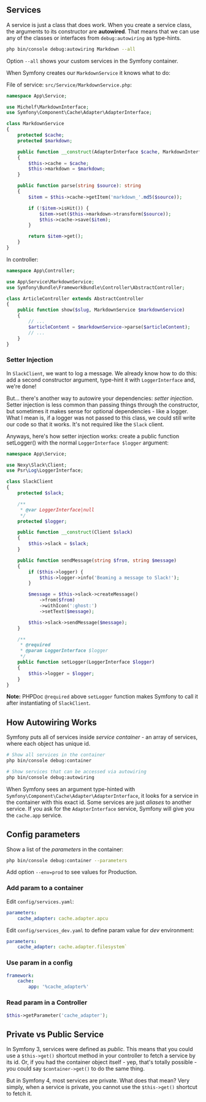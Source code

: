 ## Services

A service is just a class that does work. When you create a service class, the arguments to its constructor are **autowired**. 
That means that we can use any of the classes or interfaces from `debug:autowiring` as type-hints. 

```bash
php bin/console debug:autowiring Markdown --all
```

Option `--all` shows your custom services in the Symfony container.

When Symfony creates our `MarkdownService` it knows what to do:

File of service: `src/Service/MarkdownService.php`:

```php
namespace App\Service;

use Michelf\MarkdownInterface;
use Symfony\Component\Cache\Adapter\AdapterInterface;

class MarkdownService
{
    protected $cache;
    protected $markdown;

    public function __construct(AdapterInterface $cache, MarkdownInterface $markdown)
    {
        $this->cache = $cache;
        $this->markdown = $markdown;
    }

    public function parse(string $source): string
    {
        $item = $this->cache->getItem('markdown_'.md5($source));

        if (!$item->isHit()) {
            $item->set($this->markdown->transform($source));
            $this->cache->save($item);
        }

        return $item->get();
    }
}
```

In controller:

```php
namespace App\Controller;

use App\Service\MarkdownService;
use Symfony\Bundle\FrameworkBundle\Controller\AbstractController;

class ArticleController extends AbstractController
{
    public function show($slug, MarkdownService $markdownService)
    {
        // ...
        $articleContent = $markdownService->parse($articleContent);
        // ...
    }
}
```

### Setter Injection

In `SlackClient`, we want to log a message. We already know how to do this: 
add a second constructor argument, type-hint it with `LoggerInterface` and, we're done!

But... there's another way to autowire your dependencies: *setter injection*. 
Setter injection is less common than passing things through the constructor, but sometimes it makes sense for optional dependencies - like a logger. 
What I mean is, if a logger was not passed to this class, we could still write our code so that it works. 
It's not required like the `Slack` client.

Anyways, here's how setter injection works: create a public function setLogger() with the normal `LoggerInterface $logger` argument:

```php
namespace App\Service;

use Nexy\Slack\Client;
use Psr\Log\LoggerInterface;

class SlackClient
{
    protected $slack;

    /**
     * @var LoggerInterface|null
     */
    protected $logger;

    public function __construct(Client $slack)
    {
        $this->slack = $slack;
    }

    public function sendMessage(string $from, string $message)
    {
        if ($this->logger) {
            $this->logger->info('Beaming a message to Slack!');
        }

        $message = $this->slack->createMessage()
            ->from($from)
            ->withIcon(':ghost:')
            ->setText($message);

        $this->slack->sendMessage($message);
    }

    /**
     * @required
     * @param LoggerInterface $logger
     */
    public function setLogger(LoggerInterface $logger)
    {
        $this->logger = $logger;
    }
}
```

**Note:** PHPDoc `@required` above `setLogger` function makes Symfony to call it after instantiating of `SlackClient`. 

## How Autowiring Works

Symfony puts all of services inside *service container* - an array of services, where each object has unique id.

```bash
# Show all services in the container
php bin/console debug:container

# Show services that can be accessed via autowiring
php bin/console debug:autowiring
```

When Symfony sees an argument type-hinted with `Symfony\Component\Cache\Adapter\AdapterInterface`, it looks for a service in the container with this exact id.
Some services are just *aliases* to another service. 
If you ask for the `AdapterInterface` service, Symfony will give you the `cache.app` service.

## Config parameters

Show a list of the *parameters* in the container:

```bash
php bin/console debug:container --parameters
```

Add option `--env=prod` to see values for Production.

### Add param to a container

Edit `config/services.yaml`:

```yaml
parameters:
    cache_adapter: cache.adapter.apcu
```

Edit `config/services_dev.yaml` to define param value for *dev* environment:

```yaml
parameters:
    cache_adapter: cache.adapter.filesystem`
```

### Use param in a config

```yaml
framework:
    cache:
        app: '%cache_adapter%'
```

### Read param in a Controller

```php
$this->getParameter('cache_adapter');
```

## Private vs Public Service

In Symfony 3, services were defined as *public*. 
This means that you could use a `$this->get()` shortcut method in your controller to fetch a service by its id. 
Or, if you had the container object itself - yep, that's totally possible - 
you could say `$container->get()` to do the same thing.

But in Symfony 4, most services are private. What does that mean? 
Very simply, when a service is private, you cannot use the `$this->get()` shortcut to fetch it.
